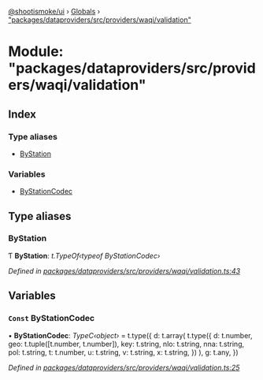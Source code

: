 [@shootismoke/ui](../README.md) › [Globals](../globals.md) › ["packages/dataproviders/src/providers/waqi/validation"](_packages_dataproviders_src_providers_waqi_validation_.md)

# Module: "packages/dataproviders/src/providers/waqi/validation"

## Index

### Type aliases

* [ByStation](_packages_dataproviders_src_providers_waqi_validation_.md#bystation)

### Variables

* [ByStationCodec](_packages_dataproviders_src_providers_waqi_validation_.md#const-bystationcodec)

## Type aliases

###  ByStation

Ƭ **ByStation**: *t.TypeOf‹typeof ByStationCodec›*

*Defined in [packages/dataproviders/src/providers/waqi/validation.ts:43](https://github.com/shootismoke/common/blob/af8195a/packages/dataproviders/src/providers/waqi/validation.ts#L43)*

## Variables

### `Const` ByStationCodec

• **ByStationCodec**: *TypeC‹object›* = t.type({
	d: t.array(
		t.type({
			d: t.number,
			geo: t.tuple([t.number, t.number]),
			key: t.string,
			nlo: t.string,
			nna: t.string,
			pol: t.string,
			t: t.number,
			u: t.string,
			v: t.string,
			x: t.string,
		})
	),
	g: t.any,
})

*Defined in [packages/dataproviders/src/providers/waqi/validation.ts:25](https://github.com/shootismoke/common/blob/af8195a/packages/dataproviders/src/providers/waqi/validation.ts#L25)*
